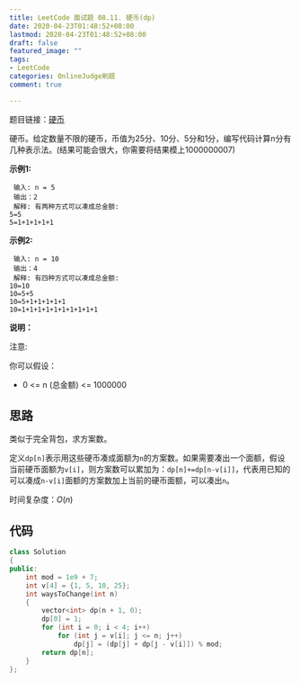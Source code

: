 ```yaml
---
title: LeetCode 面试题 08.11. 硬币(dp)
date: 2020-04-23T01:48:52+08:00
lastmod: 2020-04-23T01:48:52+08:00
draft: false
featured_image: ""
tags:
- LeetCode
categories: OnlineJudge刷题
comment: true

---
```


题目链接：[硬币](https://leetcode-cn.com/problems/coin-lcci/)

硬币。给定数量不限的硬币，币值为25分、10分、5分和1分，编写代码计算n分有几种表示法。(结果可能会很大，你需要将结果模上1000000007)

**示例1:**

```
 输入: n = 5
 输出：2
 解释: 有两种方式可以凑成总金额:
5=5
5=1+1+1+1+1
```

**示例2:**

```
 输入: n = 10
 输出：4
 解释: 有四种方式可以凑成总金额:
10=10
10=5+5
10=5+1+1+1+1+1
10=1+1+1+1+1+1+1+1+1+1
```

**说明：**

注意:

你可以假设：

- 0 <= n (总金额) <= 1000000

## 思路

类似于完全背包，求方案数。

定义`dp[n]`表示用这些硬币凑成面额为`n`的方案数。如果需要凑出一个面额，假设当前硬币面额为`v[i]`，则方案数可以累加为：`dp[n]+=dp[n-v[i]]`，代表用已知的可以凑成`n-v[i]`面额的方案数加上当前的硬币面额，可以凑出`n`。

时间复杂度：$O(n)$

## 代码

```cpp
class Solution
{
public:
    int mod = 1e9 + 7;
    int v[4] = {1, 5, 10, 25};
    int waysToChange(int n)
    {
        vector<int> dp(n + 1, 0);
        dp[0] = 1;
        for (int i = 0; i < 4; i++)
            for (int j = v[i]; j <= n; j++)
                dp[j] = (dp[j] + dp[j - v[i]]) % mod;
        return dp[n];
    }
};
```








